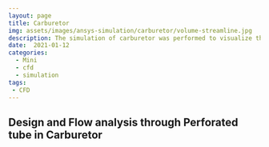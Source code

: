 ```yaml
---
layout: page
title: Carburetor
img: assets/images/ansys-simulation/carburetor/volume-streamline.jpg
description: The simulation of carburetor was performed to visualize the fluid flow in the perforated tube.
date:  2021-01-12
categories:
  - Mini
  - cfd 
  - simulation
tags:
 - CFD
---
```


<h2> Design and Flow analysis through Perforated tube in Carburetor </h2>


